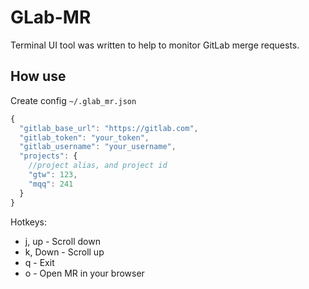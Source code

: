 # GLab-MR

Terminal UI tool was written to help to monitor GitLab merge requests.

## How use

Create config `~/.glab_mr.json`
```js
{
  "gitlab_base_url": "https://gitlab.com",
  "gitlab_token": "your_token",
  "gitlab_username": "your_username",
  "projects": {
    //project alias, and project id
    "gtw": 123,
    "mqq": 241
  }
}
```

Hotkeys:
* j, up - Scroll down
* k, Down - Scroll up
* q - Exit
* o - Open MR in your browser

